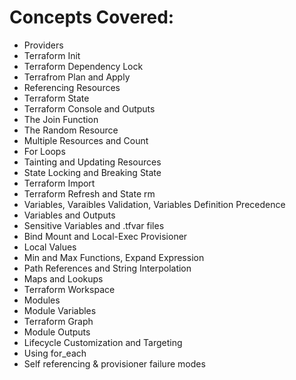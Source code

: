 # Concepts Covered:

- Providers
- Terraform Init
- Terraform Dependency Lock
- Terrafrom Plan and Apply
- Referencing Resources
- Terraform State
- Terraform Console and Outputs
- The Join Function
- The Random Resource
- Multiple Resources and Count
- For Loops
- Tainting and Updating Resources
- State Locking and Breaking State
- Terraform Import
- Terraform Refresh and State rm
- Variables, Varaibles Validation, Variables Definition Precedence
- Variables and Outputs
- Sensitive Variables and .tfvar files
- Bind Mount and Local-Exec Provisioner
- Local Values
- Min and Max Functions, Expand Expression
- Path References and String Interpolation
- Maps and Lookups
- Terraform Workspace
- Modules
- Module Variables
- Terraform Graph
- Module Outputs
- Lifecycle Customization and Targeting
- Using for_each
- Self referencing & provisioner failure modes
